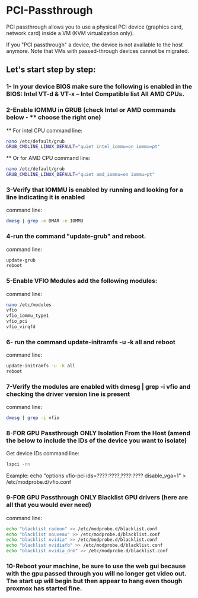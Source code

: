 # PCI-Passthrough
PCI passthrough allows you to use a physical PCI device (graphics card, network card) inside a VM (KVM virtualization only).

If you "PCI passthrough" a device, the device is not available to the host anymore. Note that VMs with passed-through devices cannot be migrated.


## Let's start step by step:


### 1- In your device BIOS make sure the following is enabled in the BIOS: Intel VT-d & VT-x – Intel Compatible list All AMD CPUs.


### 2-Enable IOMMU in GRUB (check Intel or AMD commands below - ** choose the right one) 

** For intel CPU command line: 
```bash
nano /etc/default/grub
GRUB_CMDLINE_LINUX_DEFAULT="quiet intel_iommu=on iommu=pt"
```
** Or for AMD CPU command line:
```bash
nano /etc/default/grub
GRUB_CMDLINE_LINUX_DEFAULT="quiet amd_iommu=on iommu=pt"
```

### 3-Verify that IOMMU is enabled by running and looking for a line indicating it is enabled

command line:
```bash
dmesg | grep -e DMAR -e IOMMU
```


### 4-run the command "update-grub" and reboot.

command line:
```bash
update-grub
reboot
```

### 5-Enable VFIO Modules add the following modules:

command line:
```bash
nano /etc/modules
vfio
vfio_iommu_type1
vfio_pci
vfio_virqfd
```

### 6- run the command update-initramfs -u -k all and reboot

command line:
```bash
update-initramfs -u -k all
reboot
```

### 7-Verify the modules are enabled with dmesg | grep -i vfio and checking the driver version line is present

command line:
```bash
dmesg | grep -i vfio
```

### 8-**FOR GPU Passthrough ONLY** Isolation From the Host (amend the below to include the IDs of the device you want to isolate)

Get device IDs command line:
```bash
lspci -nn
```
Example:
echo "options vfio-pci ids=????:????,????:???? disable_vga=1" > /etc/modprobe.d/vfio.conf


### 9-**FOR GPU Passthrough ONLY** Blacklist GPU drivers (here are all that you would ever need)
command line:
```bash
echo "blacklist radeon" >> /etc/modprobe.d/blacklist.conf 
echo "blacklist nouveau" >> /etc/modprobe.d/blacklist.conf 
echo "blacklist nvidia" >> /etc/modprobe.d/blacklist.conf 
echo "blacklist nvidiafb" >> /etc/modprobe.d/blacklist.conf
echo "blacklist nvidia_drm" >> /etc/modprobe.d/blacklist.conf 
```

### 10-Reboot your machine, be sure to use the web gui because with the gpu passed through you will no longer get video out. The start up will begin but then appear to hang even though proxmox has started fine.
